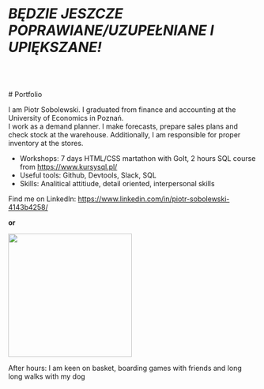 # <i>BĘDZIE JESZCZE POPRAWIANE/UZUPEŁNIANE I UPIĘKSZANE!</i>
<br>
<br>
<br>
# Portfolio



I am Piotr Sobolewski. I graduated from finance and accounting at the University of Economics in Poznań. <br>
I work as a demand planner. I make forecasts, prepare sales plans and check stock at the warehouse. Additionally, I am responsible for proper inventory at the stores.

* Workshops: 7 days HTML/CSS martathon with GoIt, 2 hours SQL course from https://www.kursysql.pl/ <br>
* Useful tools: Github, Devtools, Slack, SQL <br>
* Skills: Analitical attitiude, detail oriented, interpersonal skills <br>

Find me on LinkedIn: https://www.linkedin.com/in/piotr-sobolewski-4143b4258/ <br>

<b> or </b>

<img src="https://user-images.githubusercontent.com/121132379/220452334-e3a5f01f-5fa0-4895-b509-4f33e58052c4.png" width=250 height =250> <br>

After hours: I am keen on basket, boarding games with friends and long long walks with my dog
